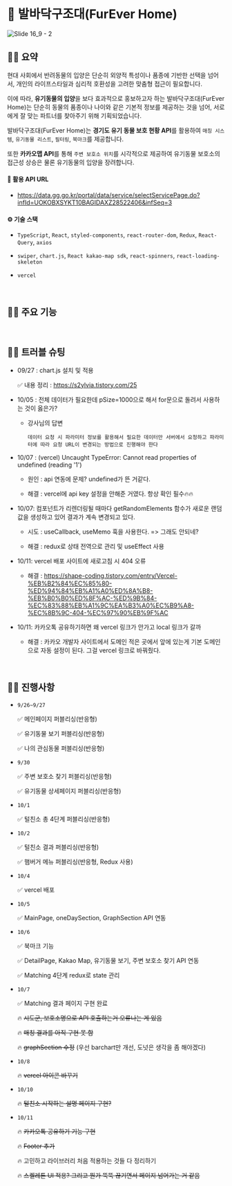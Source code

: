 # 🐶 발바닥구조대(FurEver Home)

![Slide 16_9 - 2](https://github.com/user-attachments/assets/d0a4c625-c06c-4684-9f11-a11d52a735e4)


## ✍🏻 요약

현대 사회에서 반려동물의 입양은 단순히 외양적 특성이나 품종에 기반한 선택을 넘어서, 개인의 라이프스타일과 심리적 호환성을 고려한 맞춤형 접근이 필요합니다.

이에 따라, **유기동물의 입양**을 보다 효과적으로 홍보하고자 하는 발바닥구조대(FurEver Home)는 단순히 동물의 품종이나 나이와 같은 기본적 정보를 제공하는 것을 넘어, 서로에게 잘 맞는 파트너를 찾아주기 위해 기획되었습니다.

발바닥구조대(FurEver Home)는 **경기도 유기 동물 보호 현황 API**를 활용하여 `매칭 시스템`, `유기동물 리스트`, `필터링`, `북마크`를 제공합니다.

또한 **카카오맵 API**를 통해 `주변 보호소 위치`를 시각적으로 제공하여 유기동물 보호소의 접근성 상승은 물론 유기동물의 입양을 장려합니다.

#### 🔗 활용 API URL

-   https://data.gg.go.kr/portal/data/service/selectServicePage.do?infId=UOKOBXSYKT10BAGIDAXZ28522406&infSeq=3

#### ⚙️ 기술 스택

-   `TypeScript`, `React`, `styled-components`, `react-router-dom`, `Redux`, `React-Query`, `axios`

-   `swiper`, `chart.js`, `React kakao-map sdk`, `react-spinners`, `react-loading-skeleton`

-   `vercel`

<br />

## ✍🏻 주요 기능

<br />

## ✍🏻 트러블 슈팅

-   09/27 : chart.js 설치 및 적용

    ✅ 내용 정리 : https://s2ylvia.tistory.com/25

-   10/05 : 전체 데이터가 필요한데 pSize=1000으로 해서 for문으로 돌려서 사용하는 것이 옳은가?

    -   강사님의 답변

        ```
        데이터 요청 시 파라미터 정보를 활용해서 필요한 데이터만 서버에서 요청하고 파라미터에 따라 요청 URL이 변경되는 방법으로 진행해야 한다
        ```

-   10/07 : (vercel) Uncaught TypeError: Cannot read properties of undefined (reading '1')

    -   원인 : api 연동에 문제? undefined가 뜬 거같다.

    -   해결 : vercel에 api key 설정을 안해준 거였다. 항상 확인 필수🔥🔥

-   10/07: 컴포넌트가 리렌더링될 때마다 getRandomElements 함수가 새로운 랜덤 값을 생성하고 있어 결과가 계속 변경되고 있다.

    -   시도 : useCallback, useMemo 훅을 사용한다. => 그래도 안되네?

    -   해결 : redux로 상태 전역으로 관리 및 useEffect 사용

-   10/11: vercel 배포 사이트에 새로고침 시 404 오류

    -   해결 : https://shape-coding.tistory.com/entry/Vercel-%EB%B2%84%EC%85%80-%ED%94%84%EB%A1%A0%ED%8A%B8-%EB%B0%B0%ED%8F%AC-%ED%9B%84-%EC%83%88%EB%A1%9C%EA%B3%A0%EC%B9%A8-%EC%8B%9C-404-%EC%97%90%EB%9F%AC

-   10/11: 카카오톡 공유하기하면 왜 vercel 링크가 안가고 local 링크가 갈까

    -   해결 : 카카오 개발자 사이트에서 도메인 적은 곳에서 앞에 있는게 기본 도메인으로 자동 설정이 된다. 그걸 vercel 링크로 바꿔줬다.

<br />

## ✍🏻 진행사항

-   `9/26~9/27`

    ✅ 메인페이지 퍼블리싱(반응형)

    ✅ 유기동물 보기 퍼블리싱(반응형)

    ✅ 나의 관심동물 퍼블리싱(반응형)

-   `9/30`

    ✅ 주변 보호소 찾기 퍼블리싱(반응형)

    ✅ 유기동물 상세페이지 퍼블리싱(반응형)

-   `10/1`

    ✅ 털친소 총 4단계 퍼블리싱(반응형)

-   `10/2`

    ✅ 털친소 결과 퍼블리싱(반응형)

    ✅ 햄버거 메뉴 퍼블리싱(반응형, Redux 사용)

-   `10/4`

    ✅ vercel 배포

-   `10/5`

    ✅ MainPage, oneDaySection, GraphSection API 연동

-   `10/6`

    ✅ 북마크 기능

    ✅ DetailPage, Kakao Map, 유기동물 보기, 주변 보호소 찾기 API 연동

    ✅ Matching 4단계 redux로 state 관리

-   `10/7`

    ✅ Matching 결과 페이지 구현 완료

    🔥 ~~시도군, 보호소명으로 API 호출하는거 오류나는 게 있음~~

    🔥 ~~매칭 결과를 아직 구현 못 함~~

    🔥 ~~graphSection 수정~~ (우선 barchart만 개선, 도넛은 생각을 좀 해야겠다)

-   `10/8`

    🔥 ~~vercel 아이콘 바꾸기~~

-   `10/10`

    🔥 ~~털친소 시작하는 설명 페이지 구현?~~

-   `10/11`

    🔥 ~~카카오톡 공유하기 기능 구현~~

    🔥 ~~Footer 추가~~

    🔥 고민하고 라이브러리 처음 적용하는 것들 다 정리하기

    🔥 ~~스켈레톤 UI 적용? 그리고 뭔가 뚝뚝 끊기면서 페이지 넘어가는 거 같음~~
